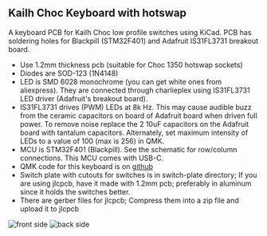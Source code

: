 ## Kailh Choc Keyboard with hotswap

A keyboard PCB for Kailh Choc low profile switches using KiCad. PCB has
soldering holes for Blackpill (STM32F401) and Adafruit IS31FL3731 breakout
board.

- Use 1.2mm thickness pcb (suitable for Choc 1350 hotswap sockets)
- Diodes are SOD-123 (1N4148)
- LED is SMD 6028 monochrome (you can get white ones from aliexpress). They are
  connected through charlieplex using IS31FL3731 LED driver (Adafruit's
  breakout board). 
- IS31FL3731 drives (PWM) LEDs at 8k Hz. This may cause audible buzz from the
  ceramic capacitors on board of Adafruit board when driven full power. To
  remove noise replace the 2 10uF capacitors on the Adafruit board with
  tantalum capacitors. Alternately, set maximum intensity of LEDs to a value of
  100 (max is 256) in QMK.
- MCU is STM32F401 (Blackpill). See the schematic for row/column connections.
  This MCU comes with USB-C.
- QMK code for this keyboard is on
  [github](https://github.com/girishji/qmk_firmware/tree/girish_dev_branch/keyboards/chockb/rev1)
- Switch plate with cutouts for switches is in switch-plate directory; If you are
  using jlcpcb, have it made with 1.2mm pcb; preferably in aluminum since it holds
  the switches better.
- There are gerber files for jlcpcb; Compress them into a zip file and upload
  it to jlcpcb

![front side](https://i.imgur.com/7ngL65q.jpg)
![back side](https://i.imgur.com/xvfgL1L.jpg)

